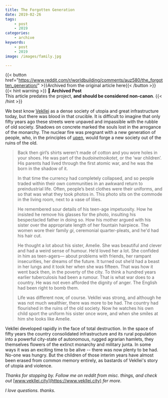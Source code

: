 ```yaml
---
title: The Forgotten Generation
date: 2019-02-26
tags:
    - post
    - 2019
categories:
    - archive
keywords:
    - post
    - 2019
image: /images/family.jpg

---
```

{{< button href="https://www.reddit.com/r/worldbuilding/comments/auz580/the_forgotten_generation/" >}}Archived from the original article here{{< /button >}}
{{< hint warning >}}
**🌸 Archived Post**  
This article predates the project, **and should be considered non-canon**.
{{< /hint >}}

We best know [Vekllei](https://vekllei.city/introducing-landscape/) as a dense society of utopia and great infrastructure today, but there was blood in that crucible. It is difficult to imagine that only fifty years ago these streets were unpaved and impassible with the rubble of old society. Shadows on concrete marked the souls lost in the arrogance of the monarchy. The nuclear fire was pregnant with a new generation of people, who, in the principles of [upen](https://vekllei.city/religion/), would forge a new society out of the ruins of the old.

>Back then girl’s shirts weren’t made of cotton and  you wore holes in your shoes. He was part of the *budoinetnoikotet*, or the ‘war children’. His parents had lived through the first atomic war, and he was the born in the shadow of it.  
>  
>In that time the currency had completely collapsed, and so people traded within their own communities in an awkward return to preindustrial life. Often, people’s best clothes were their uniforms, and so that was what they took photos in. This photo sits on the commode in the living room, next to a vase of lilies.  
>  
>He remembered sour details of his teen-age impetuosity. How he insisted he remove his glasses for the photo, insulting his bespectacled father in doing so. How his mother argued with his sister over the appropriate length of her fountain hairpiece. The women wore their family *gi*, ceremonial quarter-pleats, and he'd had his hair cut.  
>  
>He thought a lot about his sister, Amelie. She was beautiful and clever and had a weird sense of humour. He’d loved her a lot. She confided in him as teen-agers— about problems with friends, her rampant insecurities, her dreams of the future. It turned out she’d had a beast in her lungs and it took her when she was fifteen. That was how it went back then, in the poverty of the city. To think a hundred years earlier tuberculosis had been a rumour. That is what war does to a country. He was not even afforded the dignity of anger. The English had been right to bomb them.  
>  
>Life was different now, of course. Vekllei was strong, and although he was not much wealthier, there was more to be had. The country had flourished in the ruins of the old society. Now he watches his own child sport the uniform his sister once wore, and when she smiles at him she looks like Amelie.

Vekllei developed rapidly in the face of total destruction. In the space of fifty years the country consolidated infrastructure and its rural population into a powerful city-state of autonomous, rugged agrarian hamlets,  they themselves flowers of the extinct monarchy and  military junta. In some ways it was an exciting time to be alive -- there was now plenty to be had. No-one was hungry. But the children of those interim years have almost been erased from common memory entirely, as bastards of Vekllei's story of utopia and violence.

*Thanks for stopping by. Follow me on reddit from misc. things, and check out* [www.vekllei.city](https://www.vekllei.city) *fer more*.

*I love questions. thanks.*
